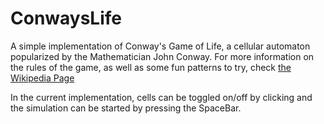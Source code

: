 # ConwaysLife

A simple implementation of Conway's Game of Life, a cellular automaton popularized by the Mathematician John Conway.  For more information on the rules of the game, as well as some fun patterns to try, check [the Wikipedia Page](https://en.wikipedia.org/wiki/Conway%27s_Game_of_Life)

In the current implementation, cells can be toggled on/off by clicking and the simulation can be started by pressing the SpaceBar.  
